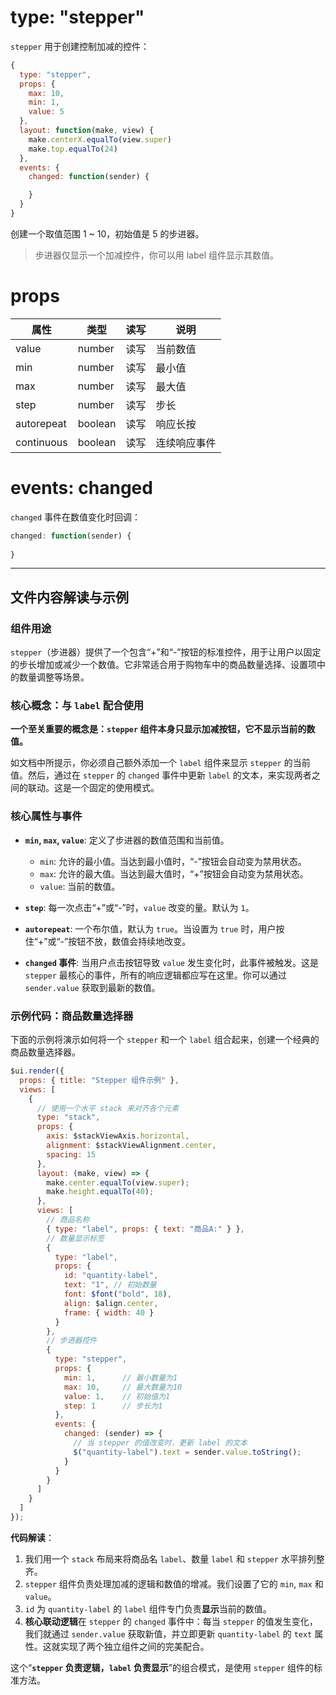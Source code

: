 # type: "stepper"

`stepper` 用于创建控制加减的控件：

```js
{
  type: "stepper",
  props: {
    max: 10,
    min: 1,
    value: 5
  },
  layout: function(make, view) {
    make.centerX.equalTo(view.super)
    make.top.equalTo(24)
  },
  events: {
    changed: function(sender) {

    }
  }
}
```

创建一个取值范围 1 ~ 10，初始值是 5 的步进器。

> 步进器仅显示一个加减控件，你可以用 label 组件显示其数值。

# props

属性 | 类型 | 读写 | 说明
---|---|---|---
value | number | 读写 | 当前数值
min | number | 读写 | 最小值
max | number | 读写 | 最大值
step | number | 读写 | 步长
autorepeat | boolean | 读写 | 响应长按
continuous | boolean | 读写 | 连续响应事件

# events: changed

`changed` 事件在数值变化时回调：

```js
changed: function(sender) {
  
}
```

---

## 文件内容解读与示例

### 组件用途

`stepper`（步进器）提供了一个包含“+”和“-”按钮的标准控件，用于让用户以固定的步长增加或减少一个数值。它非常适合用于购物车中的商品数量选择、设置项中的数量调整等场景。

### 核心概念：与 `label` 配合使用

**一个至关重要的概念是：`stepper` 组件本身只显示加减按钮，它不显示当前的数值。**

如文档中所提示，你必须自己额外添加一个 `label` 组件来显示 `stepper` 的当前值。然后，通过在 `stepper` 的 `changed` 事件中更新 `label` 的文本，来实现两者之间的联动。这是一个固定的使用模式。

### 核心属性与事件

- **`min`, `max`, `value`**: 定义了步进器的数值范围和当前值。
  - `min`: 允许的最小值。当达到最小值时，“-”按钮会自动变为禁用状态。
  - `max`: 允许的最大值。当达到最大值时，“+”按钮会自动变为禁用状态。
  - `value`: 当前的数值。

- **`step`**: 每一次点击“+”或“-”时，`value` 改变的量。默认为 `1`。

- **`autorepeat`**: 一个布尔值，默认为 `true`。当设置为 `true` 时，用户按住“+”或“-”按钮不放，数值会持续地改变。

- **`changed` 事件**: 当用户点击按钮导致 `value` 发生变化时，此事件被触发。这是 `stepper` 最核心的事件，所有的响应逻辑都应写在这里。你可以通过 `sender.value` 获取到最新的数值。

### 示例代码：商品数量选择器

下面的示例将演示如何将一个 `stepper` 和一个 `label` 组合起来，创建一个经典的商品数量选择器。

```javascript
$ui.render({
  props: { title: "Stepper 组件示例" },
  views: [
    {
      // 使用一个水平 stack 来对齐各个元素
      type: "stack",
      props: {
        axis: $stackViewAxis.horizontal,
        alignment: $stackViewAlignment.center,
        spacing: 15
      },
      layout: (make, view) => {
        make.center.equalTo(view.super);
        make.height.equalTo(40);
      },
      views: [
        // 商品名称
        { type: "label", props: { text: "商品A:" } },
        // 数量显示标签
        {
          type: "label",
          props: {
            id: "quantity-label",
            text: "1", // 初始数量
            font: $font("bold", 18),
            align: $align.center,
            frame: { width: 40 }
          }
        },
        // 步进器控件
        {
          type: "stepper",
          props: {
            min: 1,      // 最小数量为1
            max: 10,     // 最大数量为10
            value: 1,    // 初始值为1
            step: 1      // 步长为1
          },
          events: {
            changed: (sender) => {
              // 当 stepper 的值改变时，更新 label 的文本
              $("quantity-label").text = sender.value.toString();
            }
          }
        }
      ]
    }
  ]
});
```

**代码解读**：

1.  我们用一个 `stack` 布局来将商品名 `label`、数量 `label` 和 `stepper` 水平排列整齐。
2.  `stepper` 组件负责处理加减的逻辑和数值的增减。我们设置了它的 `min`, `max` 和 `value`。
3.  `id` 为 `quantity-label` 的 `label` 组件专门负责**显示**当前的数值。
4.  **核心联动逻辑**在 `stepper` 的 `changed` 事件中：每当 `stepper` 的值发生变化，我们就通过 `sender.value` 获取新值，并立即更新 `quantity-label` 的 `text` 属性。这就实现了两个独立组件之间的完美配合。

这个“**`stepper` 负责逻辑，`label` 负责显示**”的组合模式，是使用 `stepper` 组件的标准方法。 
